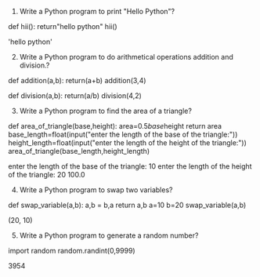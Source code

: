1.	Write a Python program to print "Hello Python"?

def hii():
    return"hello python"
hii()    

'hello python'

2.	Write a Python program to do arithmetical operations addition and division.?

def addition(a,b):
    return(a+b)
addition(3,4)    

def division(a,b):
    return(a/b)
division(4,2)    

3.	Write a Python program to find the area of a triangle?

def area_of_triangle(base,height):
    area=0.5*base*height
    return area
base_length=float(input("enter the length of the base of the triangle:"))
height_length=float(input("enter the length of the height of the triangle:"))                  
area_of_triangle(base_length,height_length)  


enter the length of the base of the triangle: 10
enter the length of the height of the triangle: 20
100.0

4.	Write a Python program to swap two variables?

def swap_variable(a,b):
    a,b = b,a
    return a,b
a=10
b=20
swap_variable(a,b)


(20, 10)

5.	Write a Python program to generate a random number?

import random
random.randint(0,9999)


3954



```python

```
